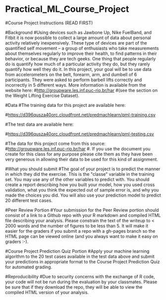 # Practical_ML_Course_Project
#Course Project Instructions (READ FIRST)

#Background
#Using devices such as Jawbone Up, Nike FuelBand, and Fitbit it is now possible to collect a large amount of data about personal activity relatively inexpensively. These type of devices are part of the quantified self movement – a group of enthusiasts who take measurements about themselves regularly to improve their health, to find patterns in their behavior, or because they are tech geeks. One thing that people regularly do is quantify how much of a particular activity they do, but they rarely quantify how well they do it. In this project, your goal will be to use data from accelerometers on the belt, forearm, arm, and dumbell of 6 participants. They were asked to perform barbell lifts correctly and incorrectly in 5 different ways. More information is available from the website here: 
#http://groupware.les.inf.puc-rio.br/har
 #(see the section on the Weight Lifting Exercise Dataset). 

#Data 
#The training data for this project are available here: 

#https://d396qusza40orc.cloudfront.net/predmachlearn/pml-training.csv

#The test data are available here:

#https://d396qusza40orc.cloudfront.net/predmachlearn/pml-testing.csv

#The data for this project come from this source: 
#http://groupware.les.inf.puc-rio.br/har
#. If you use the document you create for this class for any purpose please cite them as they have been very generous in allowing their data to be used for this kind of assignment. 

#What you should submit
#The goal of your project is to predict the manner in which they did the exercise. This is the "classe" variable in the training set. You may use any of the other variables to predict with. You should create a report describing how you built your model, how you used cross validation, what you think the expected out of sample error is, and why you made the choices you did. You will also use your prediction model to predict 20 different test cases. 

#Peer Review Portion
#Your submission for the Peer Review portion should consist of a link to a Github repo with your R markdown and compiled HTML file describing your analysis. Please constrain the text of the writeup to < 2000 words and the number of figures to be less than 5. It will make it easier for the graders if you submit a repo with a gh-pages branch so the HTML page can be viewed online (and you always want to make it easy on graders :-).

#Course Project Prediction Quiz Portion
#Apply your machine learning algorithm to the 20 test cases available in the test data above and submit your predictions in appropriate format to the Course Project Prediction Quiz for automated grading. 

#Reproducibility 
#Due to security concerns with the exchange of R code, your code will not be run during the evaluation by your classmates. Please be sure that if they download the repo, they will be able to view the compiled HTML version of your analysis. 
